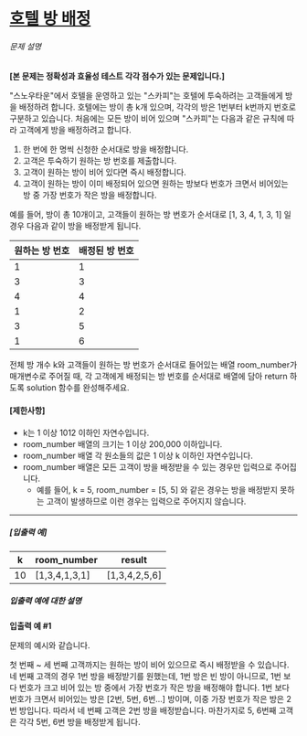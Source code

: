 # [호텔 방 배정](https://school.programmers.co.kr/learn/courses/30/lessons/64063)


###### 문제 설명


**\[본 문제는 정확성과 효율성 테스트 각각 점수가 있는 문제입니다.]**


"스노우타운"에서 호텔을 운영하고 있는 "스카피"는 호텔에 투숙하려는 고객들에게 방을 배정하려 합니다. 호텔에는 방이 총 k개 있으며, 각각의 방은 1번부터 k번까지 번호로 구분하고 있습니다. 처음에는 모든 방이 비어 있으며 "스카피"는 다음과 같은 규칙에 따라 고객에게 방을 배정하려고 합니다.


1. 한 번에 한 명씩 신청한 순서대로 방을 배정합니다.
2. 고객은 투숙하기 원하는 방 번호를 제출합니다.
3. 고객이 원하는 방이 비어 있다면 즉시 배정합니다.
4. 고객이 원하는 방이 이미 배정되어 있으면 원하는 방보다 번호가 크면서 비어있는 방 중 가장 번호가 작은 방을 배정합니다.


예를 들어, 방이 총 10개이고, 고객들이 원하는 방 번호가 순서대로 \[1, 3, 4, 1, 3, 1] 일 경우 다음과 같이 방을 배정받게 됩니다.




| 원하는 방 번호 | 배정된 방 번호 |
| --- | --- |
| 1 | 1 |
| 3 | 3 |
| 4 | 4 |
| 1 | 2 |
| 3 | 5 |
| 1 | 6 |


전체 방 개수 k와 고객들이 원하는 방 번호가 순서대로 들어있는 배열 room\_number가 매개변수로 주어질 때, 각 고객에게 배정되는 방 번호를 순서대로 배열에 담아 return 하도록 solution 함수를 완성해주세요.


#### **\[제한사항]**


* k는 1 이상 1012 이하인 자연수입니다.
* room\_number 배열의 크기는 1 이상 200,000 이하입니다.
* room\_number 배열 각 원소들의 값은 1 이상 k 이하인 자연수입니다.
* room\_number 배열은 모든 고객이 방을 배정받을 수 있는 경우만 입력으로 주어집니다.
	+ 예를 들어, k \= 5, room\_number \= \[5, 5] 와 같은 경우는 방을 배정받지 못하는 고객이 발생하므로 이런 경우는 입력으로 주어지지 않습니다.




---


##### **\[입출력 예]**




| k | room\_number | result |
| --- | --- | --- |
| 10 | \[1,3,4,1,3,1] | \[1,3,4,2,5,6] |


##### **입출력 예에 대한 설명**


**입출력 예 \#1**


문제의 예시와 같습니다.


첫 번째 \~ 세 번째 고객까지는 원하는 방이 비어 있으므로 즉시 배정받을 수 있습니다. 네 번째 고객의 경우 1번 방을 배정받기를 원했는데, 1번 방은 빈 방이 아니므로, 1번 보다 번호가 크고 비어 있는 방 중에서 가장 번호가 작은 방을 배정해야 합니다. 1번 보다 번호가 크면서 비어있는 방은 \[2번, 5번, 6번...] 방이며, 이중 가장 번호가 작은 방은 2번 방입니다. 따라서 네 번째 고객은 2번 방을 배정받습니다. 마찬가지로 5, 6번째 고객은 각각 5번, 6번 방을 배정받게 됩니다.



